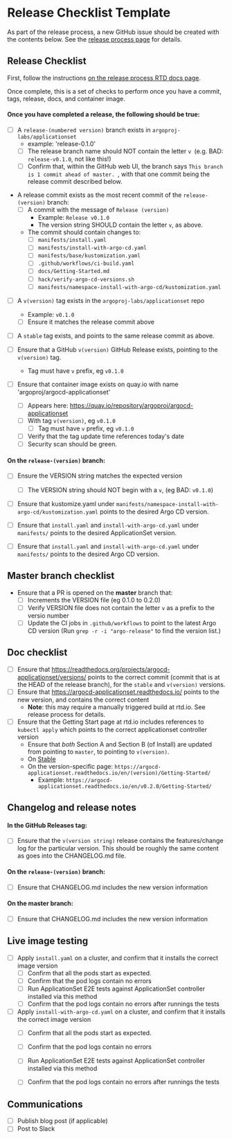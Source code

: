 
# Release Checklist Template

As part of the release process, a new GitHub issue should be created with the contents below. See the [release process page](Releasing.md) for details.


## Release Checklist

First, follow the instructions [on the release process RTD docs page](https://argocd-applicationset.readthedocs.io/en/stable/Releasing/).

Once complete, this is a set of checks to perform once you have a commit, tags, release, docs, and container image.

#### Once you have completed a release, the following should be true:
- [ ] A `release-(numbered version)` branch exists in `argoproj-labs/applicationset`
    - example: 'release-0.1.0'
    - [ ] The release branch name should NOT contain the letter `v `(e.g. BAD: `release-v0.1.0`, not like this!)
    - [ ] Confirm that, within the GitHub web UI, the branch says `This branch is 1 commit ahead of master. `, with that one commit being the release commit described below.

- A release commit exists as the most recent commit of the `release-(version)` branch:
    - [ ]  A commit with the message of `Release (version)`
        - Example: `Release v0.1.0`
        - The version string SHOULD contain the letter `v`, as above. 
    - The commit should contain changes to:
        - [ ] `manifests/install.yaml`
        - [ ] `manifests/install-with-argo-cd.yaml`
        - [ ] `manifests/base/kustomization.yaml`
        - [ ] `.github/workflows/ci-build.yaml`
        - [ ] `docs/Getting-Started.md`
        - [ ] `hack/verify-argo-cd-versions.sh`
        - [ ] `manifests/namespace-install-with-argo-cd/kustomization.yaml`
- [ ] A `v(version)` tag exists in the `argoproj-labs/applicationset` repo
    - Example: `v0.1.0`
    - [ ] Ensure it matches the release commit above
- [ ] A `stable` tag exists, and points to the same release commit as above.

- [ ] Ensure that a GitHub `v(version)` GitHub Release exists, pointing to the `v(version)` tag.
    - Tag must have `v` prefix, eg `v0.1.0`

- [ ] Ensure that container image exists on quay.io with name 'argoproj/argocd-applicationset' 
    - [ ] Appears here: https://quay.io/repository/argoproj/argocd-applicationset
    - [ ] With tag `v(version)`, eg `v0.1.0`
        - [ ] Tag must have `v` prefix, eg `v0.1.0`
    - [ ] Verify that the tag update time references today's date
    - [ ] Security scan should be green.

#### On the `release-(version)` branch:

- [ ] Ensure the VERSION string matches the expected version
    - [ ] The VERSION string should NOT begin with a `v`, (eg BAD: `v0.1.0`)
- [ ] Ensure that kustomize.yaml under `manifests/namespace-install-with-argo-cd/kustomization.yaml` points to the desired Argo CD version. 
- [ ] Ensure that `install.yaml` and `install-with-argo-cd.yaml` under `manifests/` points to the desired ApplicationSet version.
- [ ] Ensure that `install.yaml` and `install-with-argo-cd.yaml` under `manifests/` points to the desired Argo CD version.



## Master branch checklist

- Ensure that a PR is opened on the **master** branch that:
    - [ ] Increments the VERSION file (eg 0.1.0 to 0.2.0)
    - [ ] Verify VERSION file does not contain the letter `v` as a prefix to the versio number
    - [ ] Update the CI jobs in `.github/workflows` to point to the latest Argo CD version (Run `grep -r -i "argo-release"` to find the version list.)

## Doc checklist
- [ ] Ensure that https://readthedocs.org/projects/argocd-applicationset/versions/ points to the correct commit (commit that is at the HEAD of the release branch), for the `stable` and `v(version)` versions.
- [ ] Ensure that https://argocd-applicationset.readthedocs.io/ points to the new version, and contains the correct content 
    - **Note**: this may require a manually triggered build at rtd.io. See release process for details.
- [ ] Ensure that the Getting Start page at rtd.io includes references to `kubectl apply` which points to the correct applicationset controller version
    - Ensure that *both* Section A and Section B (of Install) are updated from pointing to `master`, to pointing to `v(version)`. 
    - On [Stable](https://argocd-applicationset.readthedocs.io/en/stable/Getting-Started/)
    - On the version-specific page: `https://argocd-applicationset.readthedocs.io/en/(version)/Getting-Started/`
        - Example: `https://argocd-applicationset.readthedocs.io/en/v0.2.0/Getting-Started/`

## Changelog and release notes

#### In the GitHub Releases tag:
- [ ] Ensure that the `v(version string)` release contains the features/change log for the particular version. This should be roughly the same content as goes into the CHANGELOG.md file.

#### On the `release-(version)` branch:    
- [ ] Ensure that CHANGELOG.md includes the new version information
	
#### On the master branch:
- [ ] Ensure that CHANGELOG.md includes the new version information


## Live image testing

- [ ] Apply `install.yaml` on a cluster, and confirm that it installs the correct image version
    - [ ] Confirm that all the pods start as expected.
    - [ ] Confirm that the pod logs contain no errors
    - [ ] Run ApplicationSet E2E tests against ApplicationSet controller installed via this method
    - [ ] Confirm that the pod logs contain no errors after runnings the tests

- [ ] Apply `install-with-argo-cd.yaml` on a cluster, and confirm that it installs the correct image version
    - [ ] Confirm that all the pods start as expected.
    - [ ] Confirm that the pod logs contain no errors
    - [ ] Run ApplicationSet E2E tests against ApplicationSet controller installed via this method
    - [ ] Confirm that the pod logs contain no errors after runnings the tests


## Communications

- [ ] Publish blog post (if applicable)
- [ ] Post to Slack

